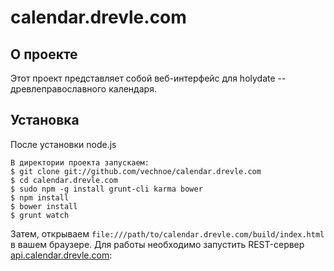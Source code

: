 calendar.drevle.com
===================

О проекте
---------
Этот проект представляет собой веб-интерфейс для holydate -- 
древлеправославного календаря.

Установка
---------
После установки node.js 
```
В директории проекта запускаем:
$ git clone git://github.com/vechnoe/calendar.drevle.com
$ cd calendar.drevle.com
$ sudo npm -g install grunt-cli karma bower
$ npm install
$ bower install
$ grunt watch
```

Затем, открываем `file:///path/to/calendar.drevle.com/build/index.html` 
в вашем браузере. Для работы необходимо запустить REST-сервер
[api.calendar.drevle.com](http://github.com/vechnoe/api.calendar.drevle.com): 



